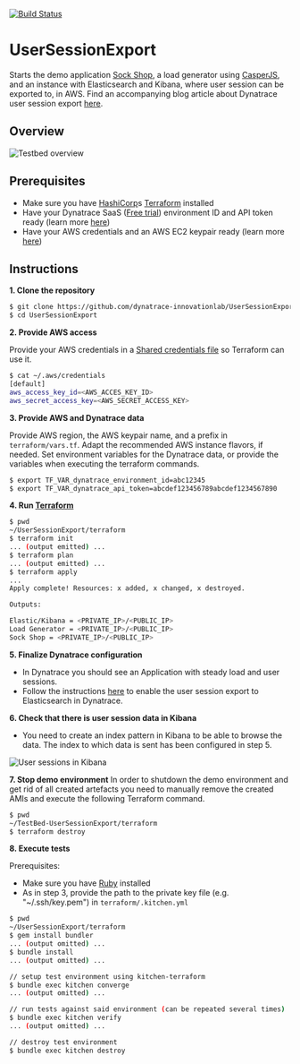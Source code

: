 [![Build Status](https://travis-ci.org/dynatrace-innovationlab/UserSessionExport.svg?branch=master)](https://travis-ci.org/dynatrace-innovationlab/UserSessionExport)

# UserSessionExport
Starts the demo application [Sock Shop](https://microservices-demo.github.io/), a load generator using [CasperJS](http://casperjs.org), and an instance with Elasticsearch and Kibana, where user session can be exported to, in AWS. Find an accompanying blog article about Dynatrace user session export [here][1].

## Overview

![Testbed overview](https://github.com/dynatrace-innovationlab/Testbed-UserSessionExport/raw/master/assets/overview.png)

## Prerequisites
* Make sure you have [HashiCorp](http://www.hashicorp.com)s [Terraform](http://www.terraform.io) installed
* Have your Dynatrace SaaS ([Free trial](https://www.dynatrace.com/trial)) environment ID and API token ready (learn more [here](https://www.dynatrace.com/support/help/get-started/introduction/why-do-i-need-an-access-token-and-an-environment-id/?_ga=2.98498396.219005478.1522220422-2076053113.1510299770))
* Have your AWS credentials and an AWS EC2 keypair ready (learn more [here](https://docs.aws.amazon.com/general/latest/gr/aws-sec-cred-types.html#access-keys-and-secret-access-keys))

## Instructions
**1. Clone the repository**

```sh
$ git clone https://github.com/dynatrace-innovationlab/UserSessionExport
$ cd UserSessionExport
```

**2. Provide AWS access**

Provide your AWS credentials in a [Shared credentials file](https://www.terraform.io/docs/providers/aws/index.html#shared-credentials-file) so Terraform can use it.

```sh
$ cat ~/.aws/credentials
[default]
aws_access_key_id=<AWS_ACCES_KEY_ID>
aws_secret_access_key=<AWS_SECRET_ACCESS_KEY>
```

**3. Provide AWS and Dynatrace data**

Provide AWS region, the AWS keypair name, and a prefix in `terraform/vars.tf`. Adapt the recommended AWS instance flavors, if needed. Set environment variables for the Dynatrace data, or provide the variables when executing the terraform commands.

```sh
$ export TF_VAR_dynatrace_environment_id=abc12345
$ export TF_VAR_dynatrace_api_token=abcdef123456789abcdef1234567890
```

**4. Run [Terraform](http://www.terraform.io)**

```sh
$ pwd
~/UserSessionExport/terraform
$ terraform init
... (output emitted) ...
$ terraform plan
... (output emitted) ...
$ terraform apply
...
Apply complete! Resources: x added, x changed, x destroyed.

Outputs:

Elastic/Kibana = <PRIVATE_IP>/<PUBLIC_IP>
Load Generator = <PRIVATE_IP>/<PUBLIC_IP>
Sock Shop = <PRIVATE_IP>/<PUBLIC_IP>
```

**5. Finalize Dynatrace configuration**

* In Dynatrace you should see an Application with steady load and user sessions.
* Follow the instructions [here][1] to enable the user session export to Elasticsearch in Dynatrace.

**6. Check that there is user session data in Kibana**

* You need to create an index pattern in Kibana to be able to browse the data. The index to which data is sent has been configured in step 5.

![User sessions in Kibana](https://github.com/dynatrace-innovationlab/Testbed-UserSessionExport/raw/master/assets/kibanaUserSessions.png)

**7. Stop demo environment**
In order to shutdown the demo environment and get rid of all created artefacts you need to manually remove the created AMIs and execute the following Terraform command.

```sh
$ pwd
~/TestBed-UserSessionExport/terraform
$ terraform destroy
```

**8. Execute tests**

Prerequisites: 
* Make sure you have [Ruby](https://www.ruby-lang.org/) installed
* As in step 3, provide the path to the private key file (e.g. "~/.ssh/key.pem") in `terraform/.kitchen.yml`

```sh
$ pwd
~/UserSessionExport/terraform
$ gem install bundler
... (output omitted) ...
$ bundle install
... (output omitted) ...

// setup test environment using kitchen-terraform
$ bundle exec kitchen converge
... (output omitted) ...

// run tests against said environment (can be repeated several times)
$ bundle exec kitchen verify
... (output omitted) ...

// destroy test environment
$ bundle exec kitchen destroy
```

[1]: https://www.dynatrace.com/news/blog/export-dynatrace-user-session-data-use-3rd-party-systems/
